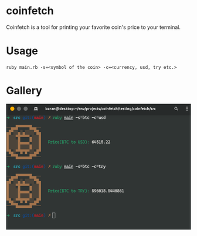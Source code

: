# coinfetch
Coinfetch is a tool for printing your favorite coin's price to your terminal.
# Usage
```
ruby main.rb -s=<symbol of the coin> -c=<currency, usd, try etc.>
```

<h1>Gallery</h1>
<div align="center">
<img src="pics/photo.png">
</div>

